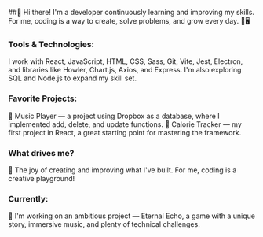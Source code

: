 ##👋 Hi there! 
I'm a developer continuously learning and improving my skills. For me, coding is a way to create, solve problems, and grow every day. 🚀🖥️

### Tools & Technologies:
I work with React, JavaScript, HTML, CSS, Sass, Git, Vite, Jest, Electron, and libraries like Howler, Chart.js, Axios, and Express. I'm also exploring SQL and Node.js to expand my skill set.

### Favorite Projects:
🎵 Music Player — a project using Dropbox as a database, where I implemented add, delete, and update functions.
🍴 Calorie Tracker — my first project in React, a great starting point for mastering the framework.

### What drives me?
🌟 The joy of creating and improving what I've built. For me, coding is a creative playground!

### Currently:
🔮 I'm working on an ambitious project — Eternal Echo, a game with a unique story, immersive music, and plenty of technical challenges.
